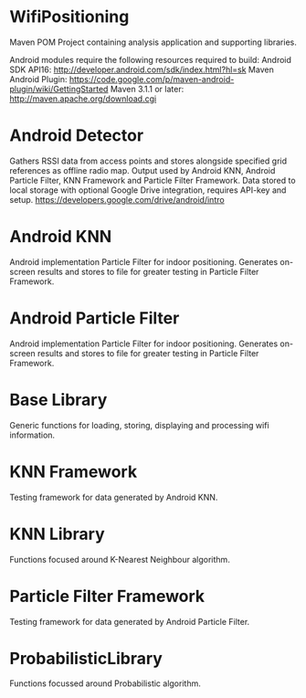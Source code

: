 WifiPositioning
===============

Maven POM Project containing analysis application and supporting libraries.

Android modules require the following resources required to build:
Android SDK API16: http://developer.android.com/sdk/index.html?hl=sk
Maven Android Plugin: https://code.google.com/p/maven-android-plugin/wiki/GettingStarted
Maven 3.1.1 or later: http://maven.apache.org/download.cgi

# Android Detector
Gathers RSSI data from access points and stores alongside specified grid references as offline radio map. Output used by Android KNN, Android Particle Filter, KNN Framework and Particle Filter Framework.
Data stored to local storage with optional Google Drive integration, requires API-key and setup.
https://developers.google.com/drive/android/intro

# Android KNN
Android implementation Particle Filter for indoor positioning. Generates on-screen results and stores to file for greater testing in Particle Filter Framework.

# Android Particle Filter
Android implementation Particle Filter for indoor positioning. Generates on-screen results and stores to file for greater testing in Particle Filter Framework.

# Base Library
Generic functions for loading, storing, displaying and processing wifi information.

# KNN Framework
Testing framework for data generated by Android KNN.

# KNN Library
Functions focused around K-Nearest Neighbour algorithm.

# Particle Filter Framework
Testing framework for data generated by Android Particle Filter.

# ProbabilisticLibrary
Functions focussed around Probabilistic algorithm.